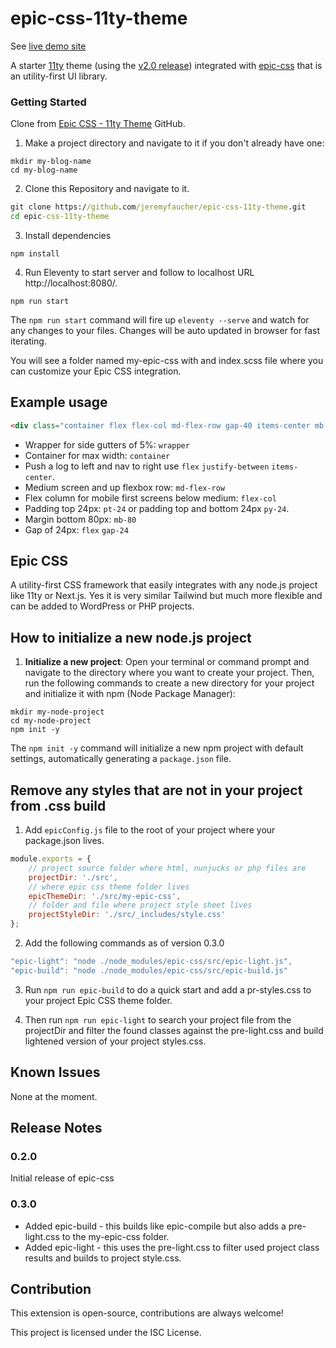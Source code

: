 # epic-css-11ty-theme

See [live demo site](https://epic-css-11ty-theme.netlify.app/)

A starter [11ty](https://www.11ty.dev/) theme (using the [v2.0 release](https://www.11ty.dev/)) integrated with [epic-css](https://www.npmjs.com/package/epic-css) that is an utility-first UI library.

### Getting Started
 Clone from [Epic CSS - 11ty Theme](https://github.com/jeremyfaucher/epic-css-11ty-theme) GitHub.
 
1. Make a project directory and navigate to it if you don't already have one:
```
mkdir my-blog-name
cd my-blog-name
```
2. Clone this Repository and navigate to it.
```cmd
git clone https://github.com/jeremyfaucher/epic-css-11ty-theme.git
cd epic-css-11ty-theme
```
3. Install dependencies
```
npm install
```
4. Run Eleventy to start server and follow to localhost URL http://localhost:8080/.
```
npm run start
```
The `npm run start` command will fire up `eleventy --serve` and watch for any changes to your files. Changes will be auto updated in browser for fast iterating.

You will see a folder named my-epic-css with and index.scss file where you can customize your Epic CSS integration.

## Example usage

```html
<div class="container flex flex-col md-flex-row gap-40 items-center mb-80">
```
- Wrapper for side gutters of 5%: `wrapper`
- Container for max width: `container`
- Push a log to left and nav to right use `flex` `justify-between` `items-center`.
- Medium screen and up flexbox row: `md-flex-row`
- Flex column for mobile first screens below medium: `flex-col`
- Padding top 24px: `pt-24` or padding top and bottom 24px `py-24`.
- Margin bottom 80px: `mb-80`
- Gap of 24px: `flex` `gap-24` 

## Epic CSS
A utility-first CSS framework that easily integrates with any node.js project like 11ty or Next.js. Yes it is very similar Tailwind but much more flexible and can be added to WordPress or PHP projects.

## How to initialize a new node.js project

1. **Initialize a new project**: Open your terminal or command prompt and navigate to the directory where you want to create your project. Then, run the following commands to create a new directory for your project and initialize it with npm (Node Package Manager):
```
mkdir my-node-project
cd my-node-project
npm init -y
```
The `npm init -y` command will initialize a new npm project with default settings, automatically generating a `package.json` file.

## Remove any styles that are not in your project from .css build

1. Add `epicConfig.js` file to the root of your project where your package.json lives.

```js
module.exports = {
    // project source folder where html, nunjucks or php files are
    projectDir: './src',
    // where epic css theme folder lives
    epicThemeDir: './src/my-epic-css',
    // folder and file where project style sheet lives
    projectStyleDir: './src/_includes/style.css'
};
```

2. Add the following commands as of version 0.3.0

```js
"epic-light": "node ./node_modules/epic-css/src/epic-light.js",
"epic-build": "node ./node_modules/epic-css/src/epic-build.js"
```

3. Run `npm run epic-build` to do a quick start and add a pr-styles.css to your project Epic CSS theme folder.

4. Then run `npm run epic-light` to search your project file from the projectDir and filter the found classes against the pre-light.css and build lightened version of your project styles.css.  


## Known Issues

None at the moment.

## Release Notes

### 0.2.0

Initial release of epic-css

### 0.3.0

-   Added epic-build - this builds like epic-compile but also adds a pre-light.css to the my-epic-css folder.
-   Added epic-light - this uses the pre-light.css to filter used project class results and builds to project style.css.

## Contribution

This extension is open-source, contributions are always welcome!

This project is licensed under the ISC License.